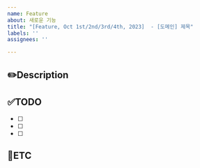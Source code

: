 ```yaml
---
name: Feature
about: 새로운 기능
title: "[Feature, Oct 1st/2nd/3rd/4th, 2023]  - [도메인] 제목"
labels: ''
assignees: ''

---
```


✏️Description
-
<!--작업사항을 입력해주세요-->

✅TODO
-
- [ ] <!--todo-->
- [ ] <!--todo-->
- [ ] <!--todo-->

🐾ETC
-

